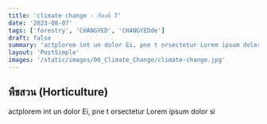 ```yaml
---
title: 'climate change - เรื่องที่ 7'
date: '2023-08-07'
tags: ['forestry', 'CHANGYED', 'CHANGYEDde']
draft: false
summary: 'actplorem int un dolor Ei, pne t orsectetur Lorem ipsum dolor si'
layout: 'PostSimple'
images: '/static/images/06_Climate_Change/climate-change.jpg'
---
```


## พืชสวน (Horticulture)
actplorem int un dolor Ei, pne t orsectetur Lorem ipsum dolor si
